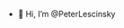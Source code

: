 - 👋 Hi, I’m @PeterLescinsky

<!---
PeterLescinsky/PeterLescinsky is a ✨ special ✨ repository because its `README.md` (this file) appears on your GitHub profile.
You can click the Preview link to take a look at your changes.
--->
